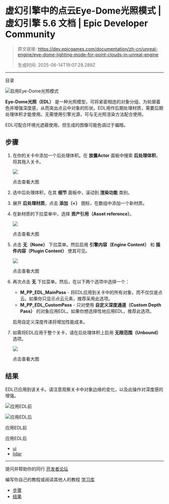 # 虚幻引擎中的点云Eye-Dome光照模式 | 虚幻引擎 5.6 文档 | Epic Developer Community

> 原文链接: https://dev.epicgames.com/documentation/zh-cn/unreal-engine/eye-dome-lighting-mode-for-point-clouds-in-unreal-engine
> 
> 生成时间: 2025-06-14T19:07:28.289Z

---

目录

![启用Eye-Dome光照模式](https://dev.epicgames.com/community/api/documentation/image/09cf53e5-a4b1-4da1-8008-80ce6e0900c0?resizing_type=fill&width=1920&height=335)

**Eye-Dome光照（EDL）** 是一种光照模型，可将紧密相连的对象分组、为轮廓着色并增强深度感，从而突出点云中对象的形状。EDL用作后期处理材质，需要后期处理体积才能使用。无需使用引擎光源，可与无光照渲染方法配合使用。

EDL可配合环境光遮蔽使用，但生成的图像可能色调过于偏暗。

## 步骤

1.  在你的关卡中添加一个后处理体积。在 **放置Actor** 面板中搜索 **后处理体积**，将其拖入关卡。
    
    [![](https://d1iv7db44yhgxn.cloudfront.net/documentation/images/a7552b99-8347-4b91-b0b9-43b53c5cfbe6/ue5_01-post-process-volume-into-level.png)](https://d1iv7db44yhgxn.cloudfront.net/documentation/images/a7552b99-8347-4b91-b0b9-43b53c5cfbe6/ue5_01-post-process-volume-into-level.png)
    
    点击查看大图
    
2.  选中后处理体积，在其 **细节** 面板中，滚动到 **渲染功能** 类别。
    
3.  展开 **后处理材质**，点击 **添加（+）** 图标，在数组中添加一个新材质。
    
4.  在新材质的下拉菜单中，选择 **资产引用（Asset reference）**。
    
    [![](https://d1iv7db44yhgxn.cloudfront.net/documentation/images/a5035d24-ecb9-4db0-ac78-f4002140cc55/ue5_02-select-asset-reference.png)](https://d1iv7db44yhgxn.cloudfront.net/documentation/images/a5035d24-ecb9-4db0-ac78-f4002140cc55/ue5_02-select-asset-reference.png)
    
    点击查看大图
    
5.  点击 **无（None）** 下拉菜单。然后启用 **引擎内容（Engine Content）** 和 **插件内容（Plugin Content）** 使其可见。
    
    [![](https://d1iv7db44yhgxn.cloudfront.net/documentation/images/4ffd4ee6-c5f5-4383-81bf-57afffd95409/ue5_03-enable-engine-content-and-plugin-content.png)](https://d1iv7db44yhgxn.cloudfront.net/documentation/images/4ffd4ee6-c5f5-4383-81bf-57afffd95409/ue5_03-enable-engine-content-and-plugin-content.png)
    
    点击查看大图
    
6.  再次点击 **无** 下拉菜单。然后，在以下两个选项中选择一个：
    
    -   **M\_PP\_EDL\_MainPass** - 将EDL应用到关卡中的所有对象，而不仅仅是点云。如果你只显示点云元素，推荐采用此选项。
    -   **M\_PP\_EDL\_CustomPass** \- 只对使用 **自定义深度通道（Custom Depth Pass）** 的对象应用EDL。如果你想选择性地应用EDL，推荐此选项。
    
    启用自定义深度传递将增加性能成本。
    
7.  如需将EDL应用于整个关卡，请在后处理体积上启用 **无限范围（Unbound）** 选项。
    
    [![](https://d1iv7db44yhgxn.cloudfront.net/documentation/images/9c90c275-ebae-4d82-a252-34679693cf9e/ue5_04-enable-the-infinite-extent-option.png)](https://d1iv7db44yhgxn.cloudfront.net/documentation/images/9c90c275-ebae-4d82-a252-34679693cf9e/ue5_04-enable-the-infinite-extent-option.png)
    
    点击查看大图
    

## 结果

EDL已应用到该关卡。请注意观察关卡中对象边缘的变化，以及此操作对深度感的增强。

![应用EDL前](https://d1iv7db44yhgxn.cloudfront.net/documentation/images/3e96ef7f-c4e0-4e99-a132-3254f0eb02a5/ue5_05-before-applying-edl.png)

![应用EDL后](https://d1iv7db44yhgxn.cloudfront.net/documentation/images/ee0f69fc-91e3-49fb-bd7d-e6d1ed139446/ue5_06-after-applying-edl.png)

应用EDL前

应用EDL后

-   [ui](https://dev.epicgames.com/community/search?query=ui)
-   [lidar](https://dev.epicgames.com/community/search?query=lidar)

* * *

提问并帮助你的同行 [开发者论坛](https://forums.unrealengine.com/categories?tag=unreal-engine)

编写你自己的教程或阅读其他人的教程 [学习库](https://dev.epicgames.com/community/unreal-engine/learning)

-   [步骤](/documentation/zh-cn/unreal-engine/eye-dome-lighting-mode-for-point-clouds-in-unreal-engine#%E6%AD%A5%E9%AA%A4)
-   [结果](/documentation/zh-cn/unreal-engine/eye-dome-lighting-mode-for-point-clouds-in-unreal-engine#%E7%BB%93%E6%9E%9C)